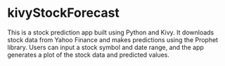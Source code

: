 # kivyStockForecast
 This is a stock prediction app built using Python and Kivy. It downloads stock data from Yahoo Finance and makes predictions using the Prophet library. Users can input a stock symbol and date range, and the app generates a plot of the stock data and predicted values.

